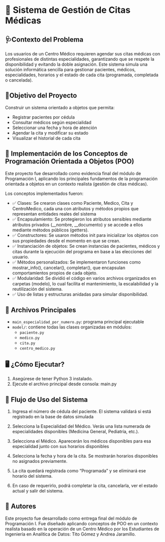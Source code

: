 # 📅 Sistema de Gestión de Citas Médicas 

## 🩺Contexto del Problema

Los usuarios de un Centro Médico requieren agendar sus citas médicas con profesionales de distintas especialidades, garantizando que se respete la disponibilidad y evitando la doble asignación. Este sistema simula una solución informática sencilla para gestionar pacientes, médicos, especialidades, horarios y el estado de cada cita (programada, completada o cancelada).

## 🎯Objetivo del Proyecto

Construir un sistema orientado a objetos que permita:

- Registrar pacientes por cédula
- Consultar médicos según especialidad
- Seleccionar una fecha y hora de atención
- Agendar la cita y modificar su estado
- Visualizar el historial de cada cita

## 🧠 Implementación de los Conceptos de Programación Orientada a Objetos (POO)
Este proyecto fue desarrollado como evidencia final del módulo de Programación I, aplicando los principales fundamentos de la programación orientada a objetos en un contexto realista (gestión de citas médicas).

Los conceptos implementados fueron:

- ✅ Clases: Se crearon clases como Paciente, Medico, Cita y CentroMedico, cada una con atributos y métodos propios que representan entidades reales del sistema
- ✅ Encapsulamiento: Se protegieron los atributos sensibles mediante atributos privados (__nombre, __documento) y se accede a ellos mediante métodos públicos (getters).
- ✅ Constructores: Se usaron métodos init para inicializar los objetos con sus propiedades desde el momento en que se crean.
- ✅ Instanciación de objetos: Se crean instancias de pacientes, médicos y citas durante la ejecución del programa en base a las elecciones del usuario.
- ✅ Métodos personalizados: Se implementaron funciones como mostrar_info(), cancelar(), completar(), que encapsulan comportamientos propios de cada objeto.
- ✅ Modularidad: Se dividió el código en varios archivos organizados en carpetas (modelo), lo cual facilita el mantenimiento, la escalabilidad y la reutilización del sistema.
- ✅ Uso de listas y estructuras anidadas para simular disponibilidad.

## 📁 Archivos Principales

- `main_especialidad_por_numero.py`: programa principal ejecutable
- `model/`: contiene todas las clases organizadas en módulos:
  - `paciente.py`
  - `medico.py`
  - `cita.py`
  - `centro_medico.py`

## 🖥️ ¿Cómo Ejecutar?

1. Asegúrese de tener Python 3 instalado.
2. Ejecute el archivo principal desde consola: main.py

## 🧭 Flujo de Uso del Sistema

1. Ingresa el número de cédula del paciente.
El sistema validará si está registrado en la base de datos simulada

2. Selecciona la Especialidad del Médico.
Verás una lista numerada de especialidades disponibles (Medicina General, Pediatría, etc.).

3. Selecciona el Médico.
Aparecerán los médicos disponibles para esa especialidad junto con sus horarios disponibles

4. Selecciona la fecha y hora de la cita.
Se mostrarán horarios disponibles no asignados previamente.

5.  La cita quedará registrada como “Programada” y se eliminará ese horario del sistema.
   
6. En caso de requerirlo, podrá completar la cita, cancelarla, ver el estado actual y salir del sistema.

## 👥 Autores

Este proyecto fue desarrollado como entrega final del módulo de Programación I. Fue diseñado aplicando conceptos de POO en un contexto realista basado en la operación de un Centro Médico por los Estudiantes de Ingeniería en Analítica de Datos: Tito Gómez y Andrea Jaramillo.






